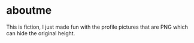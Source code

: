 # aboutme
This is fiction, I just made fun with the profile pictures that are PNG which can hide the original height.
